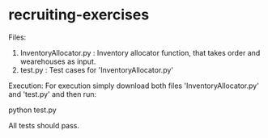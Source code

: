# recruiting-exercises

Files:
1. InventoryAllocator.py : Inventory allocator function, that takes order and wearehouses as input.
2. test.py : Test cases for 'InventoryAllocator.py'

Execution:
For execution simply download both files 'InventoryAllocator.py' and 'test.py' and then run:

python test.py

All tests should pass.
